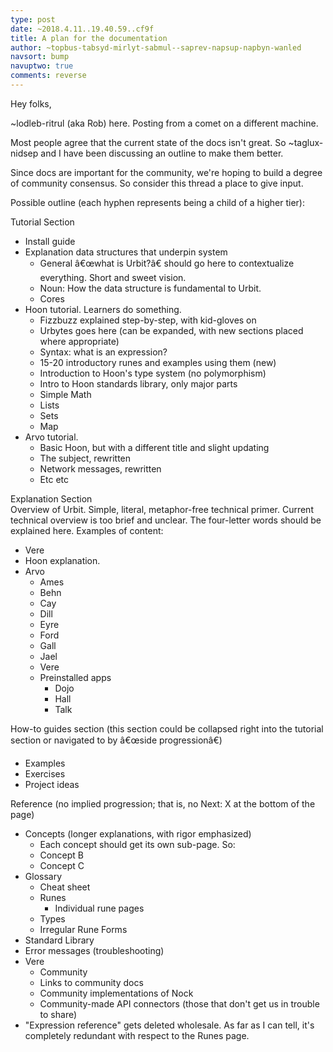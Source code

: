 ```yaml
---
type: post
date: ~2018.4.11..19.40.59..cf9f
title: A plan for the documentation
author: ~topbus-tabsyd-mirlyt-sabmul--saprev-napsup-napbyn-wanled
navsort: bump
navuptwo: true
comments: reverse
---
```


Hey folks,

~lodleb-ritrul (aka Rob) here. Posting from a comet on a different machine.

Most people agree that the current state of the docs isn't great. So ~taglux-nidsep and I have been discussing an outline to make them better.

Since docs are important for the community, we're hoping to build a degree of community consensus. So consider this thread a place to give input. 

Possible outline (each hyphen represents being a child of a higher tier): 

Tutorial Section
- Install guide
- Explanation data structures that underpin system
  - General â€œwhat is Urbit?â€ should go here to contextualize everything. Short and sweet vision.
  - Noun: How the data structure is fundamental to Urbit.
  - Cores
- Hoon tutorial. Learners do something. 
  - Fizzbuzz explained step-by-step, with kid-gloves on
  - Urbytes goes here (can be expanded, with new sections placed where appropriate)
  - Syntax: what is an expression?
  - 15-20 introductory runes and examples using them (new)
  - Introduction to Hoon's type system (no polymorphism)
  - Intro to Hoon standards library, only major parts
  - Simple Math
  - Lists
  - Sets
  - Map
- Arvo tutorial. 
  - Basic Hoon, but with a different title and slight updating
  - The subject, rewritten
  - Network messages, rewritten
  - Etc etc

Explanation Section\
Overview of Urbit. Simple, literal, metaphor-free technical primer. Current technical overview is too brief and unclear. The four-letter words should be explained here. Examples of content:
- Vere 
- Hoon explanation.
- Arvo
  - Ames
  - Behn
  - Cay
  - Dill
  - Eyre
  - Ford
  - Gall
  - Jael
  - Vere
  - Preinstalled apps
    - Dojo
    - Hall
    - Talk


How-to guides section (this section could be collapsed right into the tutorial section or navigated to by â€œside progressionâ€)
- Examples
- Exercises
- Project ideas

Reference (no implied progression; that is, no Next: X at the bottom of the page)
- Concepts (longer explanations, with rigor emphasized)
  - Each concept should get its own sub-page. So:
  - Concept B
  - Concept C    
- Glossary
  - Cheat sheet
  - Runes
    - Individual rune pages
  - Types
  - Irregular Rune Forms 
- Standard Library
- Error messages (troubleshooting)
- Vere
  - Community
  - Links to community docs
  - Community implementations of Nock
  - Community-made API connectors (those that don't get us in trouble to share)
- "Expression reference" gets deleted wholesale. As far as I can tell, it's completely redundant with respect to the Runes page.
